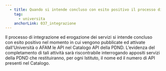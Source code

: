 ```yaml
---
  - title: Quando si intende concluso con esito positivo il processo di integrazione ed erogazione dei servizi?
    tag:
      - universita
    anchorLink: 037_integrazione
---
```


Il processo di integrazione ed erogazione dei servizi si intende concluso con esito positivo nel momento in cui vengono pubblicate ed attivate dall'Università o AFAM le API nel Catalogo API della PDND. L’evidenza del completamento di tali attività sarà riscontrabile interrogando appositi servizi della PDND che restituiranno, per ogni Istituto, il nome ed il numero di API presenti nel
Catalogo.

